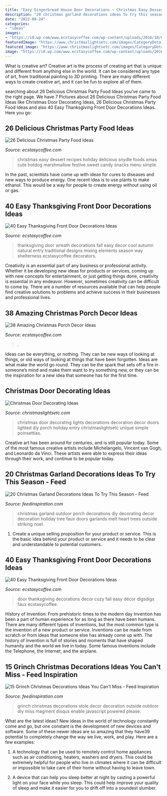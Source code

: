 ```yaml
---
title: "Easy Gingerbread House Door Decorations ~ Christmas Easy Dessert Recipes Holiday Delicious Snydle Foods Xmas Cute Hotdog Marshmallow Festive Sweet Candy Snacks Menu Simple"
description: "20 christmas garland decorations ideas to try this season"
date: "2022-09-24"
categories:
- "ideas"
images:
- "https://i0.wp.com/www.ecstasycoffee.com/wp-content/uploads/2016/10/Christmas-Porch-Décor-Ideas-37.jpg?resize=701%2C989"
featuredImage: "https://www.christmaslightsetc.com/images/CategoryDetail/69383/christmas-door-decorating-ideas-9016.jpg"
featured_image: "https://www.christmaslightsetc.com/images/CategoryDetail/69383/christmas-door-decorating-ideas-9016.jpg"
image: "https://i0.wp.com/www.ecstasycoffee.com/wp-content/uploads/2016/10/Christmas-Porch-Décor-Ideas-37.jpg?resize=701%2C989"
---
```



What is creative art?
Creative art is the process of creating art that is unique and different from anything else in the world. It can be considered any type of art, from traditional painting to 3D printing. There are many different ways to create creative art, and it can be fun to explore all of them.

	

		
searching about 26 Delicious Christmas Party Food Ideas you've came to the right page. We have 7 Pictures about 26 Delicious Christmas Party Food Ideas like Christmas Door Decorating Ideas, 26 Delicious Christmas Party Food Ideas and also 40 Easy Thanksgiving Front Door Decorations Ideas. Here you go:
		
    
## 26 Delicious Christmas Party Food Ideas

<img loading=lazy src="https://i2.wp.com/www.ecstasycoffee.com/wp-content/uploads/2016/11/Christmas-Party-Dessert.jpg?resize=450%2C670" onerror="this.onerror=null;this.src='https://tse2.mm.bing.net/th?id=OIP.eG1PqyXRwomR8WOKBJrqZQAAAA&amp;pid=15.1';" alt="26 Delicious Christmas Party Food Ideas">

_Source: ecstasycoffee.com_

>christmas easy dessert recipes holiday delicious snydle foods xmas cute hotdog marshmallow festive sweet candy snacks menu simple. 

	

In the past, scientists have come up with ideas for cures to diseases and new ways to produce energy. One recent idea is to use plants to make ethanol. This would be a way for people to create energy without using oil or gas.

    
## 40 Easy Thanksgiving Front Door Decorations Ideas

<img loading=lazy src="http://www.ecstasycoffee.com/wp-content/uploads/2016/10/Thanksgiving-Front-Door-Decorations-Ideas-3.jpg" onerror="this.onerror=null;this.src='https://tse3.mm.bing.net/th?id=OIP.cDUlo7ADIpu0MG1sqyITawHaLJ&amp;pid=15.1';" alt="40 Easy Thanksgiving Front Door Decorations Ideas">

_Source: ecstasycoffee.com_

>thanksgiving door wreath decorations fall easy decor cool autumn natural entry traditional designs mixing elements season way shelterness ecstasycoffee decorators. 

	

Creativity is an essential part of any business or professional activity. Whether it be developing new ideas for products or services, coming up with new concepts for entertainment, or just getting things done, creativity is essential in any endeavor. However, sometimes creativity can be difficult to come by. There are a number of resources available that can help people find creative solutions to problems and achieve success in their businesses and professional lives.

    
## 38 Amazing Christmas Porch Decor Ideas

<img loading=lazy src="https://i0.wp.com/www.ecstasycoffee.com/wp-content/uploads/2016/10/Christmas-Porch-Décor-Ideas-37.jpg?resize=701%2C989" onerror="this.onerror=null;this.src='https://tse2.mm.bing.net/th?id=OIP.ozw2f3dYLMGCKrq4jmSJkwHaKc&amp;pid=15.1';" alt="38 Amazing Christmas Porch Decor Ideas">

_Source: ecstasycoffee.com_

>. 

	

Ideas can be everything, or nothing. They can be new ways of looking at things, or old ways of looking at things that have been forgotten. Ideas are what make the world go round. They can be the spark that sets off a fire in someone’s mind and make them want to try something new, or they can be the inspiration for a new idea that someone has for the first time.

    
## Christmas Door Decorating Ideas

<img loading=lazy src="https://www.christmaslightsetc.com/images/CategoryDetail/69383/christmas-door-decorating-ideas-9016.jpg" onerror="this.onerror=null;this.src='https://tse2.mm.bing.net/th?id=OIP.V87DWBsSlQ5FB35A2YvoXwHaHa&amp;pid=15.1';" alt="Christmas Door Decorating Ideas">

_Source: christmaslightsetc.com_

>christmas door decorating lights decorations decoration decor doors lighted diy porch holiday entry christmaslightsetc unique simple poinsettias. 

	

Creative art has been around for centuries, and is still popular today. Some of the most famous creative artists include Michelangelo, Vincent van Gogh, and Leonardo da Vinci. These artists were able to express their ideas through their work, and continue to be popular today.

    
## 20 Christmas Garland Decorations Ideas To Try This Season - Feed

<img loading=lazy src="http://feedinspiration.com/wp-content/uploads/2016/09/Outdoor-Christmas-Garland-Ideas.jpg" onerror="this.onerror=null;this.src='https://tse4.mm.bing.net/th?id=OIP.-dzOGPHrn9eTURo7r3VoZQHaJ4&amp;pid=15.1';" alt="20 Christmas Garland Decorations Ideas To Try This Season - Feed">

_Source: feedinspiration.com_

>christmas garland outdoor porch decorations diy decorating decor decoration holiday tree faux doors garlands melt heart trees outside striking noel. 

	

1. Create a unique selling proposition for your product or service. This is the basic idea behind your product or service and it needs to be clear and understandable to potential customers. 

    
## 40 Easy Thanksgiving Front Door Decorations Ideas

<img loading=lazy src="https://i0.wp.com/www.ecstasycoffee.com/wp-content/uploads/2016/10/Thanksgiving-Front-Door-Decorations-4.jpg?resize=541%2C884" onerror="this.onerror=null;this.src='https://tse3.mm.bing.net/th?id=OIP.cHF-eECnP4q-u9o-v20d_AHaMG&amp;pid=15.1';" alt="40 Easy Thanksgiving Front Door Decorations Ideas">

_Source: ecstasycoffee.com_

>door thanksgiving decorations decor cozy fall easy décor digsdigs faux ecstasycoffee. 

	

History of Invention: From prehistoric times to the modern day
Invention has been a part of human experience for as long as there have been humans. There are many different types of inventions, but the most common type is the invention of a new product or service. Inventions can be made from scratch or from ideas that someone else has already come up with. The history of invention is full of stories and moments that have shaped humanity and the world we live in today. Some famous inventions include the Telephone, the Internet, and the airplane.

    
## 15 Grinch Christmas Decorations Ideas You Can&#039;t Miss - Feed Inspiration

<img loading=lazy src="http://feedinspiration.com/wp-content/uploads/2016/09/Grinch-stole-Christmas-outside-decor.jpg" onerror="this.onerror=null;this.src='https://tse4.mm.bing.net/th?id=OIP.2xOLd28b7DpzNe6zdQyWJwHaJ4&amp;pid=15.1';" alt="15 Grinch Christmas Decorations Ideas You Can&#039;t Miss - Feed Inspiration">

_Source: feedinspiration.com_

>grinch christmas decorations stole decor decoration outside outdoor diy miss magment disqus enable javascript powered please. 

	

What are the latest ideas?
New ideas in the world of technology constantly come and go, but one constant is the development of new devices and software. Some of these newer ideas are so amazing that they have39 potential to completely change the way we live, work, and play. Here are a few examples:
1. A technology that can be used to remotely control home appliances such as air conditioning, heaters, washers and dryers. This could be extremely helpful for people who live in climates where it can be difficult or impossible to take care of their home without having to leave town.

2. A device that can help you sleep better at night by casting a powerful light on your face while you sleep. This could help improve your quality of sleep and make it easier for you to drift off into a soundest slumber.


